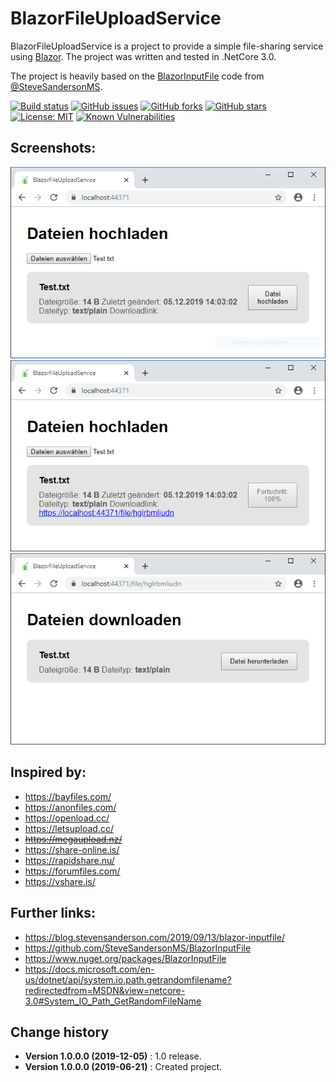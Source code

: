 BlazorFileUploadService
====================================

BlazorFileUploadService is a project to provide a simple file-sharing service using [Blazor](https://github.com/aspnet/Blazor).
The project was written and tested in .NetCore 3.0.

The project is heavily based on the [BlazorInputFile](https://github.com/SteveSandersonMS/BlazorInputFile) code from [@SteveSandersonMS](https://github.com/SteveSandersonMS).

[![Build status](https://ci.appveyor.com/api/projects/status/2v9xurld6yn1s5aa?svg=true)](https://ci.appveyor.com/project/SeppPenner/blazorfileuploadservice)
[![GitHub issues](https://img.shields.io/github/issues/SeppPenner/BlazorFileUploadService.svg)](https://github.com/SeppPenner/BlazorFileUploadService/issues)
[![GitHub forks](https://img.shields.io/github/forks/SeppPenner/BlazorFileUploadService.svg)](https://github.com/SeppPenner/BlazorFileUploadService/network)
[![GitHub stars](https://img.shields.io/github/stars/SeppPenner/BlazorFileUploadService.svg)](https://github.com/SeppPenner/BlazorFileUploadService/stargazers)
[![License: MIT](https://img.shields.io/badge/License-MIT-blue.svg)](https://raw.githubusercontent.com/SeppPenner/BlazorFileUploadService/master/License.txt)
[![Known Vulnerabilities](https://snyk.io/test/github/SeppPenner/BlazorFileUploadService/badge.svg)](https://snyk.io/test/github/SeppPenner/BlazorFileUploadService)

## Screenshots:
![Screenshot 1](Screenshot1.PNG "Screenshot 1")
![Screenshot 2](Screenshot2.PNG "Screenshot 2")
![Screenshot 3](Screenshot3.PNG "Screenshot 3")

## Inspired by:
* https://bayfiles.com/
* https://anonfiles.com/
* https://openload.cc/
* https://letsupload.cc/
* ~~https://megaupload.nz/~~
* https://share-online.is/
* https://rapidshare.nu/
* https://forumfiles.com/
* https://vshare.is/

## Further links:
* https://blog.stevensanderson.com/2019/09/13/blazor-inputfile/
* https://github.com/SteveSandersonMS/BlazorInputFile
* https://www.nuget.org/packages/BlazorInputFile
* https://docs.microsoft.com/en-us/dotnet/api/system.io.path.getrandomfilename?redirectedfrom=MSDN&view=netcore-3.0#System_IO_Path_GetRandomFileName

Change history
--------------

* **Version 1.0.0.0 (2019-12-05)** : 1.0 release.
* **Version 1.0.0.0 (2019-06-21)** : Created project.